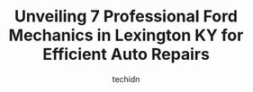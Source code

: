 ---
layout: ampstory
image: https://images.unsplash.com/photo-1636325780255-4159d2801864?ixlib=rb-4.0.3&ixid=MnwxMjA3fDB8MHxwaG90by1wYWdlfHx8fGVufDB8fHx8&auto=format&fit=crop&w=640&h=853&q=80
author: techidn
featured: false
description: Entrust your vehicle to the 7 best Ford Mechanic in Lexington KY, USA and experience the difference they can make. With their extensive knowledge, state-of-the-art facilities, and commitment
title: Unveiling 7 Professional Ford Mechanics in Lexington KY for Efficient Auto Repairs
cover:
   title: Unveiling 7 Professional Ford Mechanics in Lexington KY for Efficient Auto Repairs
   subtitle: Rickpate
   background: https://images.unsplash.com/photo-1636325780255-4159d2801864?ixlib=rb-4.0.3&ixid=MnwxMjA3fDB8MHxwaG90by1wYWdlfHx8fGVufDB8fHx8&auto=format&fit=crop&w=640&h=853&q=80

pages: 
 - layout: thirds
   top: <h1>#1 Ford Lincoln Service</h1>
   bottom: "<p>Had a pretty good time at Pinnacle Ford Service. The service manager was super friendly and made the whole thing less stressful. They found my transmission issue without </p>"
   background: https://www.knot35.com/toplist/wp-content/uploads/2023/06/best-ford-mechanic-1-in-lexington-ky-1685838918.jpeg
   backgroundblur: true
 - layout: thirds
   top: <h1>#2 Complete Automotive Repair Inc.</h1>
   bottom: "<p>2336 Palumbo Dr, Lexington, KY 40509, United States</p>"
   background: https://www.knot35.com/toplist/wp-content/uploads/2023/06/best-ford-mechanic-2-in-lexington-ky-1685838918.jpeg
   cta:
      link: https://www.knot35.com/toplist/unveiling-7-professional-ford-mechanics-in-lexington-ky-for-efficient-auto-repairs/
      text: Unveiling 7 Professional Ford Mechanics in Lexington KY for Efficient Auto Repairs
 - layout: thirds
   top: <h1>#3 Quick Lane at Jack Kain Ford</h1>
   bottom: "<p>3405 Lexington Rd, Versailles, KY 40383, United States</p>"
   background: https://www.knot35.com/toplist/wp-content/uploads/2023/06/best-ford-mechanic-3-in-lexington-ky-1685838919.jpeg
   cta:
      link: https://www.knot35.com/toplist/unveiling-7-professional-ford-mechanics-in-lexington-ky-for-efficient-auto-repairs/
      text: Unveiling 7 Professional Ford Mechanics in Lexington KY for Efficient Auto Repairs
 - layout: thirds
   top: <h1>#4 1st Stop Auto Care Centers Inc</h1>
   bottom: "<p>600 Delzan Pl, Lexington, KY 40503, United States</p>"
   background: https://images.unsplash.com/photo-1567095761054-7a02e69e5c43?ixlib=rb-4.0.3&ixid=MnwxMjA3fDB8MHxwaG90by1wYWdlfHx8fGVufDB8fHx8&auto=format&fit=crop&w=640&h=853&q=80
   cta:
      link: https://www.knot35.com/toplist/unveiling-7-professional-ford-mechanics-in-lexington-ky-for-efficient-auto-repairs/
      text: Unveiling 7 Professional Ford Mechanics in Lexington KY for Efficient Auto Repairs
 - layout: thirds
   top: <h1>#5 Clarks Auto Repair Service</h1>
   bottom: "<p>764 Westland Dr, Lexington, KY 40504, United States</p>"
   background: https://images.unsplash.com/photo-1496096265110-f83ad7f96608?ixlib=rb-4.0.3&ixid=MnwxMjA3fDB8MHxwaG90by1wYWdlfHx8fGVufDB8fHx8&auto=format&fit=crop&w=640&h=853&q=80
   cta:
      link: https://www.knot35.com/toplist/unveiling-7-professional-ford-mechanics-in-lexington-ky-for-efficient-auto-repairs/
      text: Unveiling 7 Professional Ford Mechanics in Lexington KY for Efficient Auto Repairs
 - layout: thirds
   top: <h1>#6 Lexington Autoworks</h1>
   bottom: "<p>417 S Mill St, Lexington, KY 40508, United States</p>"
   background: https://images.unsplash.com/photo-1567360425618-1594206637d2?ixlib=rb-4.0.3&ixid=MnwxMjA3fDB8MHxwaG90by1wYWdlfHx8fGVufDB8fHx8&auto=format&fit=crop&w=640&h=853&q=80
   cta:
      link: https://www.knot35.com/toplist/unveiling-7-professional-ford-mechanics-in-lexington-ky-for-efficient-auto-repairs/
      text: Unveiling 7 Professional Ford Mechanics in Lexington KY for Efficient Auto Repairs
 - layout: thirds
   top: <h1>#7 B & W Automotive & Repair</h1>
   bottom: "<p>228 Gold Rush Rd, Lexington, KY 40503, United States</p>"
   background: https://images.unsplash.com/photo-1604871000636-074fa5117945?ixlib=rb-4.0.3&ixid=MnwxMjA3fDB8MHxwaG90by1wYWdlfHx8fGVufDB8fHx8&auto=format&fit=crop&w=640&h=853&q=80
   cta:
      link: https://www.knot35.com/toplist/unveiling-7-professional-ford-mechanics-in-lexington-ky-for-efficient-auto-repairs/
      text: Unveiling 7 Professional Ford Mechanics in Lexington KY for Efficient Auto Repairs
 - layout: thirds
   middle: Continue reading...
   background: https://images.unsplash.com/photo-1488554378835-f7acf46e6c98?ixlib=rb-4.0.3&ixid=MnwxMjA3fDB8MHxwaG90by1wYWdlfHx8fGVufDB8fHx8&auto=format&fit=crop&w=640&h=853&q=80
   cta:
      link: https://www.knot35.com/toplist/unveiling-7-professional-ford-mechanics-in-lexington-ky-for-efficient-auto-repairs/
      text: Unveiling 7 Professional Ford Mechanics in Lexington KY for Efficient Auto Repairs
      
---